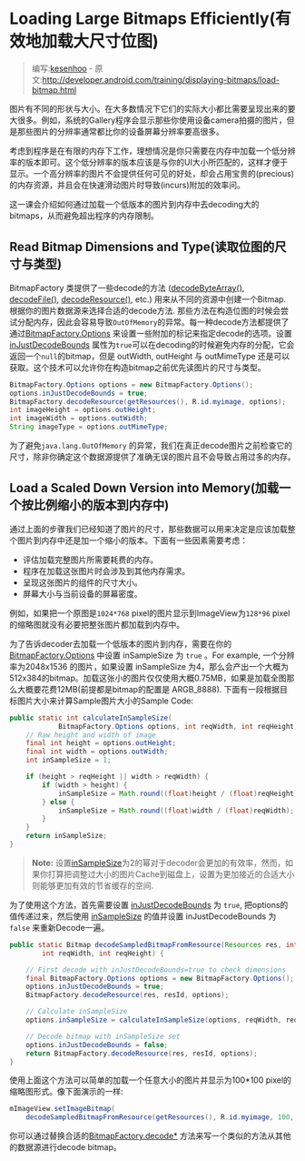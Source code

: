 # Loading Large Bitmaps Efficiently(有效地加载大尺寸位图)

> 编写:[kesenhoo](https://github.com/kesenhoo) - 原文:<http://developer.android.com/training/displaying-bitmaps/load-bitmap.html>

图片有不同的形状与大小。在大多数情况下它们的实际大小都比需要呈现出来的要大很多。例如，系统的Gallery程序会显示那些你使用设备camera拍摄的图片，但是那些图片的分辨率通常都比你的设备屏幕分辨率要高很多。

考虑到程序是在有限的内存下工作，理想情况是你只需要在内存中加载一个低分辨率的版本即可。这个低分辨率的版本应该是与你的UI大小所匹配的，这样才便于显示。一个高分辨率的图片不会提供任何可见的好处，却会占用宝贵的(precious)的内存资源，并且会在快速滑动图片时导致(incurs)附加的效率问。

这一课会介绍如何通过加载一个低版本的图片到内存中去decoding大的bitmaps，从而避免超出程序的内存限制。

## Read Bitmap Dimensions and Type(读取位图的尺寸与类型)
BitmapFactory 类提供了一些decode的方法 (<a href="http://developer.android.com/reference/android/graphics/BitmapFactory.html#decodeByteArray(byte[], int, int, android.graphics.BitmapFactory.Options)">decodeByteArray()</a>, <a href="http://developer.android.com/reference/android/graphics/BitmapFactory.html#decodeFile(java.lang.String, android.graphics.BitmapFactory.Options)">decodeFile()</a>, <a href="http://developer.android.com/reference/android/graphics/BitmapFactory.html#decodeResource(android.content.res.Resources, int, android.graphics.BitmapFactory.Options)">decodeResource()</a>, etc.) 用来从不同的资源中创建一个Bitmap. 根据你的图片数据源来选择合适的decode方法. 那些方法在构造位图的时候会尝试分配内存，因此会容易导致`OutOfMemory`的异常。每一种decode方法都提供了通过[BitmapFactory.Options](http://developer.android.com/reference/android/graphics/BitmapFactory.Options.html) 来设置一些附加的标记来指定decode的选项。设置 [inJustDecodeBounds](http://developer.android.com/reference/android/graphics/BitmapFactory.Options.html#inJustDecodeBounds) 属性为`true`可以在decoding的时候避免内存的分配，它会返回一个`null`的bitmap，但是 outWidth, outHeight 与 outMimeType 还是可以获取。这个技术可以允许你在构造bitmap之前优先读图片的尺寸与类型。

```java
BitmapFactory.Options options = new BitmapFactory.Options();
options.inJustDecodeBounds = true;
BitmapFactory.decodeResource(getResources(), R.id.myimage, options);
int imageHeight = options.outHeight;
int imageWidth = options.outWidth;
String imageType = options.outMimeType;
```

为了避免`java.lang.OutOfMemory` 的异常，我们在真正decode图片之前检查它的尺寸，除非你确定这个数据源提供了准确无误的图片且不会导致占用过多的内存。

## Load a Scaled Down Version into Memory(加载一个按比例缩小的版本到内存中)
通过上面的步骤我们已经知道了图片的尺寸，那些数据可以用来决定是应该加载整个图片到内存中还是加一个缩小的版本。下面有一些因素需要考虑：

* 评估加载完整图片所需要耗费的内存。
* 程序在加载这张图片时会涉及到其他内存需求。
* 呈现这张图片的组件的尺寸大小。
* 屏幕大小与当前设备的屏幕密度。

例如，如果把一个原图是`1024*768` pixel的图片显示到ImageView为`128*96` pixel的缩略图就没有必要把整张图片都加载到内存中。

为了告诉decoder去加载一个低版本的图片到内存，需要在你的[BitmapFactory.Options](http://developer.android.com/reference/android/graphics/BitmapFactory.Options.html) 中设置 inSampleSize 为 `true` 。For example, 一个分辨率为2048x1536 的图片，如果设置 inSampleSize 为4，那么会产出一个大概为512x384的bitmap。加载这张小的图片仅仅使用大概0.75MB，如果是加载全图那么大概要花费12MB(前提都是bitmap的配置是 ARGB_8888). 下面有一段根据目标图片大小来计算Sample图片大小的Sample Code:

```java
public static int calculateInSampleSize(
            BitmapFactory.Options options, int reqWidth, int reqHeight) {
    // Raw height and width of image
    final int height = options.outHeight;
    final int width = options.outWidth;
    int inSampleSize = 1;

    if (height > reqHeight || width > reqWidth) {
        if (width > height) {
            inSampleSize = Math.round((float)height / (float)reqHeight);
        } else {
            inSampleSize = Math.round((float)width / (float)reqWidth);
        }
    }
    return inSampleSize;
}
```

> **Note:** 设置[inSampleSize](http://developer.android.com/reference/android/graphics/BitmapFactory.Options.html#inSampleSize)为2的幂对于decoder会更加的有效率，然而，如果你打算把调整过大小的图片Cache到磁盘上，设置为更加接近的合适大小则能够更加有效的节省缓存的空间.

为了使用这个方法，首先需要设置 [inJustDecodeBounds](http://developer.android.com/reference/android/graphics/BitmapFactory.Options.html#inJustDecodeBounds) 为 `true`, 把options的值传递过来，然后使用 [inSampleSize](http://developer.android.com/reference/android/graphics/BitmapFactory.Options.html#inSampleSize) 的值并设置 inJustDecodeBounds 为 `false` 来重新Decode一遍。

```java
public static Bitmap decodeSampledBitmapFromResource(Resources res, int resId,
        int reqWidth, int reqHeight) {

    // First decode with inJustDecodeBounds=true to check dimensions
    final BitmapFactory.Options options = new BitmapFactory.Options();
    options.inJustDecodeBounds = true;
    BitmapFactory.decodeResource(res, resId, options);

    // Calculate inSampleSize
    options.inSampleSize = calculateInSampleSize(options, reqWidth, reqHeight);

    // Decode bitmap with inSampleSize set
    options.inJustDecodeBounds = false;
    return BitmapFactory.decodeResource(res, resId, options);
}
```

使用上面这个方法可以简单的加载一个任意大小的图片并显示为100*100 pixel的缩略图形式。像下面演示的一样:

```java
mImageView.setImageBitmap(
    decodeSampledBitmapFromResource(getResources(), R.id.myimage, 100, 100));
```

你可以通过替换合适的<a href="http://developer.android.com/reference/android/graphics/BitmapFactory.html#decodeByteArray(byte[], int, int, android.graphics.BitmapFactory.Options)">BitmapFactory.decode*</a> 方法来写一个类似的方法从其他的数据源进行decode bitmap。

